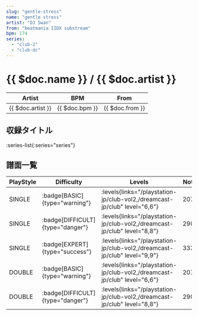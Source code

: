 ```yaml
---
slug: "gentle-stress"
name: "gentle stress"
artist: "DJ Swan"
from: "beatmania IIDX substream"
bpm: 174
series:
  - "club-2"
  - "club-dc"
---
```


# {{ $doc.name }} / {{ $doc.artist }}

|Artist|BPM|From|
|------|---|----|
|{{ $doc.artist }}|{{ $doc.bpm }}|{{ $doc.from }}|

## 収録タイトル

:series-list{:series="series"}

## 譜面一覧

|PlayStyle|Difficulty|Levels|Notes|Movie|
|---------|----------|------|-----|-----|
|SINGLE| :badge[BASIC]{type="warning"}| :levels{links="/playstation-jp/club-vol2,/dreamcast-jp/club" level="6,6"}|207/0||
|SINGLE| :badge[DIFFICULT]{type="danger"}| :levels{links="/playstation-jp/club-vol2,/dreamcast-jp/club" level="8,8"}|290/0||
|SINGLE| :badge[EXPERT]{type="success"}| :levels{links="/playstation-jp/club-vol2,/dreamcast-jp/club" level="9,9"}|333/0||
|DOUBLE| :badge[BASIC]{type="warning"}| :levels{links="/playstation-jp/club-vol2,/dreamcast-jp/club" level="6,6"}|207/0||
|DOUBLE| :badge[DIFFICULT]{type="danger"}| :levels{links="/playstation-jp/club-vol2,/dreamcast-jp/club" level="8,8"}|290/0||
